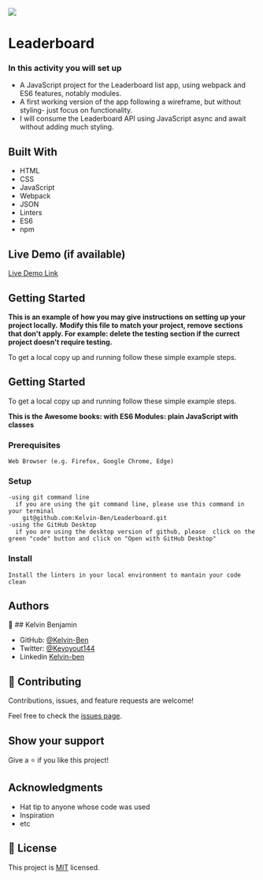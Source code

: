 ![](https://img.shields.io/badge/Microverse-blueviolet)

# Leaderboard

### In this activity you will set up
- A JavaScript project for the Leaderboard list app, using webpack and ES6 features, notably modules.
- A first working version of the app following a wireframe, but without styling- just focus on functionality.
- I will consume the Leaderboard API using JavaScript async and await without adding much styling.

## Built With

- HTML
- CSS
- JavaScript
- Webpack
- JSON
- Linters
- ES6
- npm

## Live Demo (if available)

[Live Demo Link](https://www.linkedin.com/in/kelvin-ben-323043173/)


## Getting Started

**This is an example of how you may give instructions on setting up your project locally.**
**Modify this file to match your project, remove sections that don't apply. For example: delete the testing section if the currect project doesn't require testing.**


To get a local copy up and running follow these simple example steps.

## Getting Started
To get a local copy up and running follow these simple example steps.

**This is the Awesome books: with ES6 Modules: plain JavaScript with classes**

### Prerequisites
    Web Browser (e.g. Firefox, Google Chrome, Edge)

### Setup
    -using git command line
      if you are using the git command line, please use this command in your terminal
        git@github.com:Kelvin-Ben/Leaderboard.git
    -using the GitHub Desktop
      if you are using the desktop version of github, please  click on the green "code" button and click on "Open with GitHub Desktop" 


### Install
    Install the linters in your local environment to mantain your code clean 




## Authors

👤 ## Kelvin Benjamin

- GitHub: [@Kelvin-Ben](https://github.com/Kelvin-Ben)
- Twitter: [@Kevoyout144](https://twitter.com/kevoyout144)
- Linkedin [Kelvin-ben](https://www.linkedin.com/in/kelvin-ben-323043173/)


## 🤝 Contributing

Contributions, issues, and feature requests are welcome!

Feel free to check the [issues page](../../issues/).

## Show your support

Give a ⭐️ if you like this project!

## Acknowledgments

- Hat tip to anyone whose code was used
- Inspiration
- etc

## 📝 License

This project is [MIT](./LICENSE) licensed.